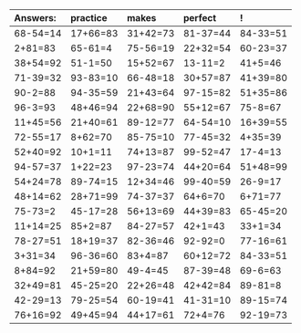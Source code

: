 | Answers: | practice | makes | perfect | ! |
| :--- | :--- | :--- | :--- | :--- |
| 68-54=14 | 17+66=83 | 31+42=73 | 81-37=44 | 84-33=51 | 
| 2+81=83 | 65-61=4 | 75-56=19 | 22+32=54 | 60-23=37 | 
| 38+54=92 | 51-1=50 | 15+52=67 | 13-11=2 | 41+5=46 | 
| 71-39=32 | 93-83=10 | 66-48=18 | 30+57=87 | 41+39=80 | 
| 90-2=88 | 94-35=59 | 21+43=64 | 97-15=82 | 51+35=86 | 
| 96-3=93 | 48+46=94 | 22+68=90 | 55+12=67 | 75-8=67 | 
| 11+45=56 | 21+40=61 | 89-12=77 | 64-54=10 | 16+39=55 | 
| 72-55=17 | 8+62=70 | 85-75=10 | 77-45=32 | 4+35=39 | 
| 52+40=92 | 10+1=11 | 74+13=87 | 99-52=47 | 17-4=13 | 
| 94-57=37 | 1+22=23 | 97-23=74 | 44+20=64 | 51+48=99 | 
| 54+24=78 | 89-74=15 | 12+34=46 | 99-40=59 | 26-9=17 | 
| 48+14=62 | 28+71=99 | 74-37=37 | 64+6=70 | 6+71=77 | 
| 75-73=2 | 45-17=28 | 56+13=69 | 44+39=83 | 65-45=20 | 
| 11+14=25 | 85+2=87 | 84-27=57 | 42+1=43 | 33+1=34 | 
| 78-27=51 | 18+19=37 | 82-36=46 | 92-92=0 | 77-16=61 | 
| 3+31=34 | 96-36=60 | 83+4=87 | 60+12=72 | 84-33=51 | 
| 8+84=92 | 21+59=80 | 49-4=45 | 87-39=48 | 69-6=63 | 
| 32+49=81 | 45-25=20 | 22+26=48 | 42+42=84 | 89-81=8 | 
| 42-29=13 | 79-25=54 | 60-19=41 | 41-31=10 | 89-15=74 | 
| 76+16=92 | 49+45=94 | 44+17=61 | 72+4=76 | 92-19=73 | 
